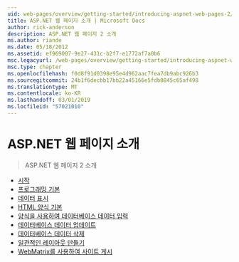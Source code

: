 ```yaml
---
uid: web-pages/overview/getting-started/introducing-aspnet-web-pages-2/index
title: ASP.NET 웹 페이지 소개 | Microsoft Docs
author: rick-anderson
description: ASP.NET 웹 페이지 2 소개
ms.author: riande
ms.date: 05/18/2012
ms.assetid: ef969007-9e27-431c-b2f7-e1772af7a0b6
msc.legacyurl: /web-pages/overview/getting-started/introducing-aspnet-web-pages-2
msc.type: chapter
ms.openlocfilehash: f0d8f91d0398e95e4d962aac7fea7db9abc926b3
ms.sourcegitcommit: 24b1f6decbb17bb22a45166e5fdb0845c65af498
ms.translationtype: MT
ms.contentlocale: ko-KR
ms.lasthandoff: 03/01/2019
ms.locfileid: "57021010"
---
```

<a name="introducing-aspnet-web-pages"></a>ASP.NET 웹 페이지 소개
====================
> ASP.NET 웹 페이지 2 소개


- [시작](getting-started.md)
- [프로그래밍 기본](intro-to-web-pages-programming.md)
- [데이터 표시](displaying-data.md)
- [HTML 양식 기본](form-basics.md)
- [양식을 사용하여 데이터베이스 데이터 입력](entering-data.md)
- [데이터베이스 데이터 업데이트](updating-data.md)
- [데이터베이스 데이터 삭제](deleting-data.md)
- [일관적인 레이아웃 만들기](layouts.md)
- [WebMatrix를 사용하여 사이트 게시](publishing.md)
